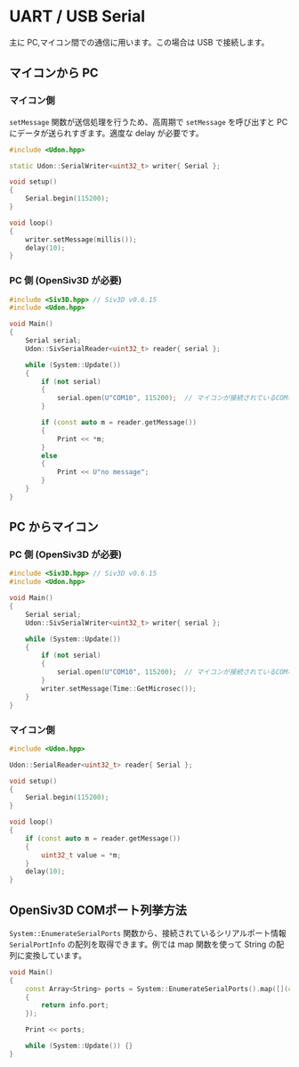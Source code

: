# UART / USB Serial

主に PC,マイコン間での通信に用います。この場合は USB で接続します。

## マイコンから PC

### マイコン側

`setMessage` 関数が送信処理を行うため、高周期で `setMessage` を呼び出すと PC にデータが送られすぎます。適度な delay が必要です。

```cpp
#include <Udon.hpp>

static Udon::SerialWriter<uint32_t> writer{ Serial };

void setup()
{
    Serial.begin(115200);
}

void loop()
{
    writer.setMessage(millis());
    delay(10);
}
```

### PC 側 (OpenSiv3D が必要)

```cpp
#include <Siv3D.hpp> // Siv3D v0.6.15
#include <Udon.hpp>

void Main()
{
    Serial serial;
    Udon::SivSerialReader<uint32_t> reader{ serial };

    while (System::Update())
    {
        if (not serial)
        {
            serial.open(U"COM10", 115200);  // マイコンが接続されているCOMポートを指定
        }

        if (const auto m = reader.getMessage())
        {
            Print << *m;
        }
        else
        {
            Print << U"no message";
        }
    }
}
```

## PC からマイコン

### PC 側 (OpenSiv3D が必要)

```cpp
#include <Siv3D.hpp> // Siv3D v0.6.15
#include <Udon.hpp>

void Main()
{
    Serial serial;
    Udon::SivSerialWriter<uint32_t> writer{ serial };

    while (System::Update())
    {
        if (not serial)
        {
            serial.open(U"COM10", 115200);  // マイコンが接続されているCOMポートを指定
        }
        writer.setMessage(Time::GetMicrosec());
    }
}
```

### マイコン側

```cpp
#include <Udon.hpp>

Udon::SerialReader<uint32_t> reader{ Serial };

void setup()
{
    Serial.begin(115200);
}

void loop()
{
    if (const auto m = reader.getMessage())
    {
        uint32_t value = *m;
    }
    delay(10);
}
```

## OpenSiv3D COMポート列挙方法

`System::EnumerateSerialPorts` 関数から、接続されているシリアルポート情報 `SerialPortInfo` の配列を取得できます。例では map 関数を使って String の配列に変換しています。

```cpp
void Main()
{
    const Array<String> ports = System::EnumerateSerialPorts().map([](const SerialPortInfo& info)
    {
        return info.port;
    });

    Print << ports;

    while (System::Update()) {}
}
```